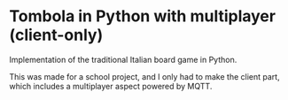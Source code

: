 # Tombola in Python with multiplayer (client-only)

Implementation of the traditional Italian board game in Python.

This was made for a school project, and I only had to make the client part, which includes a multiplayer aspect powered by MQTT.
